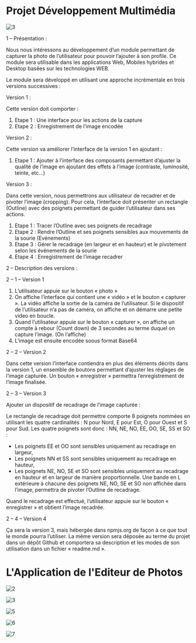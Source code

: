 # Projet Développement Multimédia

![3](https://user-images.githubusercontent.com/49000243/57970007-16fb8a00-797c-11e9-9039-2e10afff5a3c.jpg)

1 – Présentation :

Nous nous intéressons au développement d’un module permettant de capturer la photo de l’utilisateur pour pouvoir l’ajouter à son profile. Ce module sera utilisable dans les applications Web, Mobiles hybrides et Desktop basées sur les technologies WEB.

Le module sera développé en utilisant une approche incrémentale en trois versions successives :

Version 1 :

Cette version doit comporter :
1. Etape 1 : Une interface pour les actions de la capture
2. Etape 2 : Enregistrement de l’image encodée

Version 2 :

Cette version va améliorer l’interface de la version 1 en ajoutant :
1. Etape 1 : Ajouter à l’interface des composants permettant d’ajuster la qualité de l’image en ajoutant des effets à l’image (contraste, luminosité, teinte, etc…)

Version 3 :

Dans cette version, nous permettrons aux utilisateur de recadrer et de pivoter l’image (cropping). Pour cela, l’interface doit présenter un rectangle (Outline) avec des poignets permettant de guider l’utilisateur dans ses actions.
1. Etape 1 : Tracer l’Outline avec ses poignets de recadrage
2. Etape 2 : Rendre l’Outline et ses poignets sensibles aux mouvements de la sourie (Evénements)
3. Etape 3 : Gérer le recadrage (en largeur et en hauteur) et le pivotement selon les événements de la sourie
4. Etape 4 : Enregistrement de l’image recadrer

2 – Description des versions :

2 – 1 – Version 1

1. L’utilisateur appuie sur le bouton « photo »
2. On affiche l’interface qui contient une « vidéo » et le bouton « capturer ». La vidéo affiche la sortie de la caméra de l’utilisateur. Si le dispositif de l’utilisateur n’a pas de caméra, on affiche et on démarre une petite video en boucle.
3. Quand l’utilisateur appuie sur le bouton « capturer », on affiche un compte à rebour (Count down) de 3 secondes au terme duquel on capture l’image. (On l’affiche)
4. L’image est ensuite encodée soous format Base64

2 – 2 – Version 2

Dans cette version l’interface contiendra en plus des éléments décrits dans la version 1, un ensemble de boutons permettant d’ajuster les réglages de l’image capturée. Un bouton « enregistrer » permettra l’enregistrement de l’image finalisée.

2 – 3 – Version 3

Ajouter un dispositif de recadrage de l’image capturée :

Le rectangle de recadrage doit permettre comporte 8 poignets nommées en utilisant les quatre cardinalités : N pour Nord, E pour Est, O pour Ouest et S pour Sud. Les quatre poignets sont donc : NN, NE, NO, EE, OO, SE, SS et SO :
- Les poignets EE et OO sont sensibles uniquement au recadrage en largeur,
- Les poignets NN et SS sont sensibles uniquement au recadrage en hauteur,
- Les poignets NE, NO, SE et SO sont sensibles uniquement au recadrage en hauteur et en largeur de manière proportionnelle.
Une bande en L extérieure à chacune des poignets NE, NO, SE et SO non affichée dans l’image, permettra de pivoter l’Outline de recadrage.

Quand le recadrage est effectué, l’utilisateur appuie sur le bouton « enregistrer » et obtient l’image recadrée.

2 – 4 – Version 4

Ça sera la version 3, mais hébergée dans npmjs.org de façon à ce que tout le monde pourra l’utiliser. La même version sera déposée au terme du projet dans un dépôt Github et comportera sa description et les modes de son utilisation dans un fichier « readme.md ».

# L'Application de l'Editeur de Photos

![2](https://user-images.githubusercontent.com/49000243/57970029-8ec9b480-797c-11e9-995c-df64a4365665.jpg)

![3](https://user-images.githubusercontent.com/49000243/57970007-16fb8a00-797c-11e9-9039-2e10afff5a3c.jpg)

![5](https://user-images.githubusercontent.com/49000243/57970037-a143ee00-797c-11e9-8382-277774bdbcbb.jpg)

![6](https://user-images.githubusercontent.com/49000243/57970041-b02aa080-797c-11e9-831c-5a2c2543684c.jpg)

![7](https://user-images.githubusercontent.com/49000243/57970047-b882db80-797c-11e9-8e50-55dc7663b9c2.jpg)

